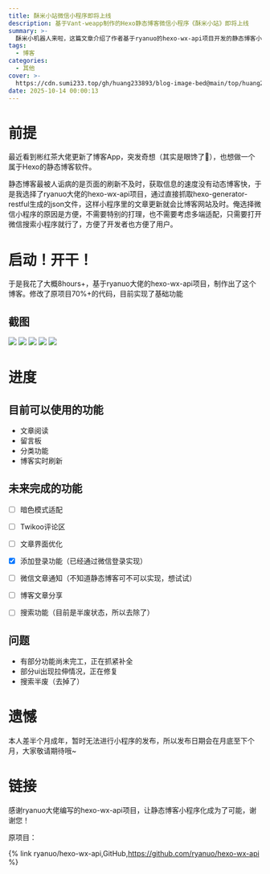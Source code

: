 ```yaml
---
title: 酥米小站微信小程序即将上线
description: 基于Vant-weapp制作的Hexo静态博客微信小程序《酥米小站》即将上线
summary: >-
  酥米小机器人来啦，这篇文章介绍了作者基于ryanuo的hexo-wx-api项目开发的静态博客小程序，通过抓取hexo-generator-restful生成的json文件实现文章实时刷新，目前已完成登录功能和基础阅读留言板分类功能，未来计划添加暗色模式Twikoo评论区文章优化等特性，但因未满18岁暂无法发布，预计月底或下月上线，感谢原项目方为静态博客小程序化提供可能
tags:
  - 博客
categories:
  - 其他
cover: >-
  https://cdn.sumi233.top/gh/huang233893/blog-image-bed@main/top/huang233893/imgs/blog/wx-6.webp
date: 2025-10-14 00:00:13
---
```


# 前提

最近看到彬红茶大佬更新了博客App，突发奇想（其实是眼馋了🌚），也想做一个属于Hexo的静态博客软件。

静态博客最被人诟病的是页面的刷新不及时，获取信息的速度没有动态博客快，于是我选择了ryanuo大佬的hexo-wx-api项目，通过直接抓取hexo-generator-restful生成的json文件，这样小程序里的文章更新就会比博客网站及时。俺选择微信小程序的原因是方便，不需要特别的打理，也不需要考虑多端适配，只需要打开微信搜索小程序就行了，方便了开发者也方便了用户。


# 启动！开干！

于是我花了大概8hours+，基于ryanuo大佬的hexo-wx-api项目，制作出了这个博客。修改了原项目70%+的代码，目前实现了基础功能

## 截图

![](https://cdn.sumi233.top/gh/huang233893/blog-image-bed@main/top/huang233893/imgs/blog/wx-1.jpg)
![](https://cdn.sumi233.top/gh/huang233893/blog-image-bed@main/top/huang233893/imgs/blog/wx-2.jpg)
![](https://cdn.sumi233.top/gh/huang233893/blog-image-bed@main/top/huang233893/imgs/blog/wx-3.jpg)
![](https://cdn.sumi233.top/gh/huang233893/blog-image-bed@main/top/huang233893/imgs/blog/wx-4.jpg)
![](https://cdn.sumi233.top/gh/huang233893/blog-image-bed@main/top/huang233893/imgs/blog/wx-5.jpg)

# 进度

## 目前可以使用的功能

- 文章阅读
- 留言板
- 分类功能
- 博客实时刷新

## 未来完成的功能

- [ ] 暗色模式适配
- [ ] Twikoo评论区
- [ ] 文章界面优化
- [x] 添加登录功能（已经通过微信登录实现）
- [ ] 微信文章通知（不知道静态博客可不可以实现，想试试）
- [ ] 博客文章分享
- [ ] 搜索功能（目前是半废状态，所以去除了）


## 问题
- 有部分功能尚未完工，正在抓紧补全
- 部分ui出现拉伸情况，正在修复
- 搜索半废（去掉了）

# 遗憾

本人差半个月成年，暂时无法进行小程序的发布，所以发布日期会在月底至下个月，大家敬请期待哦~

# 链接
感谢ryanuo大佬编写的hexo-wx-api项目，让静态博客小程序化成为了可能，谢谢您！

原项目：

{% link ryanuo/hexo-wx-api,GitHub,https://github.com/ryanuo/hexo-wx-api %}